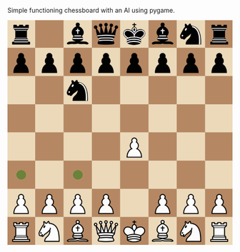 Simple functioning chessboard with an AI using pygame.

![alt text](https://github.com/TarikBeentjes61/Chess/blob/master/example.png "Example image")
